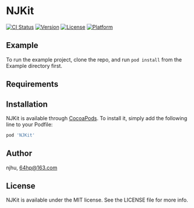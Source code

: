 # NJKit

[![CI Status](https://img.shields.io/travis/njhu/NJKit.svg?style=flat)](https://travis-ci.org/njhu/NJKit)
[![Version](https://img.shields.io/cocoapods/v/NJKit.svg?style=flat)](https://cocoapods.org/pods/NJKit)
[![License](https://img.shields.io/cocoapods/l/NJKit.svg?style=flat)](https://cocoapods.org/pods/NJKit)
[![Platform](https://img.shields.io/cocoapods/p/NJKit.svg?style=flat)](https://cocoapods.org/pods/NJKit)

## Example

To run the example project, clone the repo, and run `pod install` from the Example directory first.

## Requirements

## Installation

NJKit is available through [CocoaPods](https://cocoapods.org). To install
it, simply add the following line to your Podfile:

```ruby
pod 'NJKit'
```

## Author

njhu, 64hp@163.com

## License

NJKit is available under the MIT license. See the LICENSE file for more info.
